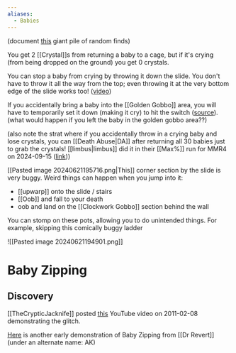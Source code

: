 ```yaml
---
aliases:
  - Babies
---
```

(document [this](https://discord.com/channels/313375426112389123/408694062862958592/669079522234073091) giant pile of random finds)

You get 2 [[Crystal]]s from returning a baby to a cage, but if it's crying (from being dropped on the ground) you get 0 crystals.

You can stop a baby from crying by throwing it down the slide. You don't have to throw it all the way from the top; even throwing it at the very bottom edge of the slide works too! ([video](https://discord.com/channels/313375426112389123/408694062862958592/1253558811092979743))

If you accidentally bring a baby into the [[Golden Gobbo]] area, you will have to temporarily set it down (making it cry) to hit the switch ([source](https://discord.com/channels/313375426112389123/408694062862958592/1283772746886676583)). (what would happen if you left the baby in the golden gobbo area??)

(also note the strat where if you accidentally throw in a crying baby and lose crystals, you can [[Death Abuse|DA]] after returning all 30 babies just to grab the crystals! [[limbus|limbus]] did it in their [[Max%]] run for MMR4 on 2024-09-15 ([link](https://www.twitch.tv/videos/2250758415?t=03h29m17s)))

[[Pasted image 20240621195716.png|This]] corner section by the slide is very buggy. Weird things can happen when you jump into it:
- [[upwarp]] onto the slide / stairs
- [[Oob]] and fall to your death
- oob and land on the [[Clockwork Gobbo]] section behind the wall

You can stomp on these pots, allowing you to do unintended things. For example, skipping this comically buggy ladder

![[Pasted image 20240621194901.png]]
# Baby Zipping
## Discovery
[[TheCrypticJacknife]] posted [this](https://youtu.be/Fybv6fa7mNk) YouTube video on 2011-02-08 demonstrating the glitch.

[Here](https://youtu.be/Qis5U9ihdd8&t=357) is another early demonstration of Baby Zipping from [[Dr Revert]] (under an alternate name: AK)